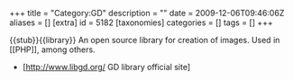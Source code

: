 +++
title = "Category:GD"
description = ""
date = 2009-12-06T09:46:06Z
aliases = []
[extra]
id = 5182
[taxonomies]
categories = []
tags = []
+++

{{stub}}{{library}}
An open source library for creation of images. Used in [[PHP]], among others.

* [http://www.libgd.org/ GD library official site]
